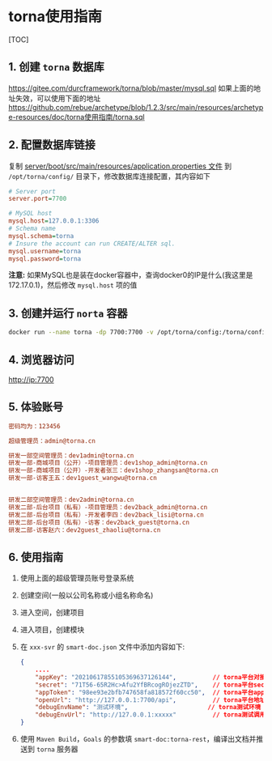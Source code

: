 # torna使用指南

[TOC]

## 1. 创建 `torna` 数据库

<https://gitee.com/durcframework/torna/blob/master/mysql.sql>
如果上面的地址失效，可以使用下面的地址
<https://github.com/rebue/archetype/blob/1.2.3/src/main/resources/archetype-resources/doc/torna使用指南/torna.sql>

## 2. 配置数据库链接

复制 [server/boot/src/main/resources/application.properties 文件](https://gitee.com/durcframework/torna/blob/master/server/boot/src/main/resources/application.properties) 到 `/opt/torna/config/` 目录下，修改数据库连接配置，其内容如下

```ini
# Server port
server.port=7700

# MySQL host
mysql.host=127.0.0.1:3306
# Schema name
mysql.schema=torna
# Insure the account can run CREATE/ALTER sql.
mysql.username=torna
mysql.password=torna
```

**注意:** 如果MySQL也是装在docker容器中，查询docker0的IP是什么(我这里是172.17.0.1)，然后修改 `mysql.host` 项的值

## 3. 创建并运行 `norta` 容器

```sh
docker run --name torna -dp 7700:7700 -v /opt/torna/config:/torna/config --restart=always tanghc2020/torna
```

## 4. 浏览器访问

<http://ip:7700>

## 5. 体验账号

```ini
密码均为：123456

超级管理员：admin@torna.cn

研发一部空间管理员：dev1admin@torna.cn
研发一部-商城项目（公开）-项目管理员：dev1shop_admin@torna.cn
研发一部-商城项目（公开）-开发者张三：dev1shop_zhangsan@torna.cn
研发一部-访客王五：dev1guest_wangwu@torna.cn


研发二部空间管理员：dev2admin@torna.cn
研发二部-后台项目（私有）-项目管理员：dev2back_admin@torna.cn
研发二部-后台项目（私有）-开发者李四：dev2back_lisi@torna.cn
研发二部-后台项目（私有）-访客：dev2back_guest@torna.cn
研发二部-访客赵六：dev2guest_zhaoliu@torna.cn
```

## 6. 使用指南

1. 使用上面的超级管理员账号登录系统
2. 创建空间(一般以公司名称或小组名称命名)
3. 进入空间，创建项目
4. 进入项目，创建模块
5. 在 `xxx-svr` 的 `smart-doc.json` 文件中添加内容如下:

   ```json
   {
       ....
       "appKey": "20210617855105369637126144",          // torna平台对接appKey，在 空间->开放用户 中查看
       "secret": "71T56-65R2Hc>Afu2YfBRcogROjezZTD",    // torna平台secret，在 空间->开放用户 中查看
       "appToken": "98ee93e2bfb747658fa818572f60cc50",  // torna平台appToken，在 项目->模块->OpenAPI 中查看
       "openUrl": "http://127.0.0.1:7700/api",          // torna平台地址，填写自己的私有化部署地址
       "debugEnvName": "测试环境",                      // torna测试环境
       "debugEnvUrl": "http://127.0.0.1:xxxxx"          // torna测试调用微微服务的地址
   }
   ```

6. 使用 `Maven Build`，`Goals` 的参数填 `smart-doc:torna-rest`，编译出文档并推送到 `torna` 服务器
